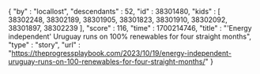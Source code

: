 {
  "by" : "locallost",
  "descendants" : 52,
  "id" : 38301480,
  "kids" : [ 38302248, 38302189, 38301905, 38301823, 38301910, 38302092, 38301897, 38302239 ],
  "score" : 116,
  "time" : 1700214746,
  "title" : "'Energy independent' Uruguay runs on 100% renewables for four straight months",
  "type" : "story",
  "url" : "https://theprogressplaybook.com/2023/10/19/energy-independent-uruguay-runs-on-100-renewables-for-four-straight-months/"
}
